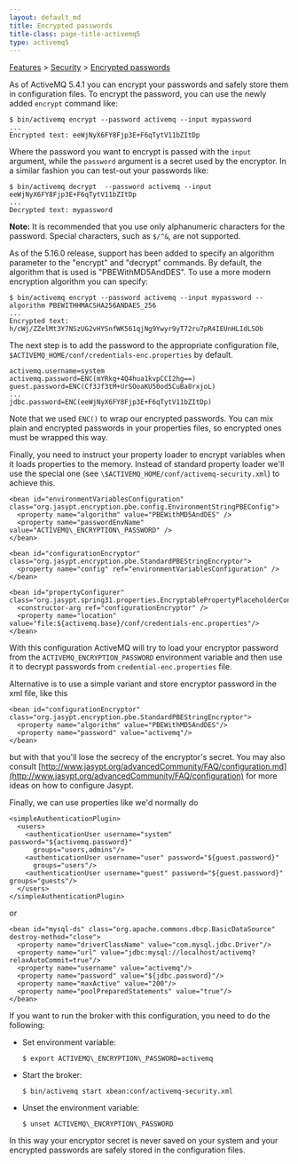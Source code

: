 ```yaml
---
layout: default_md
title: Encrypted passwords 
title-class: page-title-activemq5
type: activemq5
---
```


[Features](features) > [Security](security) > [Encrypted passwords](encrypted-passwords)


As of ActiveMQ 5.4.1 you can encrypt your passwords and safely store them in configuration files. To encrypt the password, you can use the newly added `encrypt` command like:
```
$ bin/activemq encrypt --password activemq --input mypassword
...
Encrypted text: eeWjNyX6FY8Fjp3E+F6qTytV11bZItDp
```
Where the password you want to encrypt is passed with the `input` argument, while the `password` argument is a secret used by the encryptor. In a similar fashion you can test-out your passwords like:
```
$ bin/activemq decrypt  --password activemq --input eeWjNyX6FY8Fjp3E+F6qTytV11bZItDp
...
Decrypted text: mypassword
```
**Note:** It is recommended that you use only alphanumeric characters for the password. Special characters, such as `$/^&`, are not supported.

As of the 5.16.0 release, support has been added to specify an algorithm
parameter to the "encrypt" and "decrypt" commands. By default, the algorithm
that is used is "PBEWithMD5AndDES". To use a more modern encryption algorithm
you can specify:
```
$ bin/activemq encrypt --password activemq --input mypassword --algorithm PBEWITHHMACSHA256ANDAES_256
...
Encrypted text: h/cWj/ZZelMt3Y7NSzUG2vHYSnfWK561qjNg9Ywyr9yT72ru7pR4IEUnHLIdLSOb
```

The next step is to add the password to the appropriate configuration file, `$ACTIVEMQ_HOME/conf/credentials-enc.properties` by default.
```
activemq.username=system
activemq.password=ENC(mYRkg+4Q4hua1kvpCCI2hg==)
guest.password=ENC(Cf3Jf3tM+UrSOoaKU50od5CuBa8rxjoL)
...
jdbc.password=ENC(eeWjNyX6FY8Fjp3E+F6qTytV11bZItDp)
```
Note that we used `ENC()` to wrap our encrypted passwords. You can mix plain and encrypted passwords in your properties files, so encrypted ones must be wrapped this way.

Finally, you need to instruct your property loader to encrypt variables when it loads properties to the memory. Instead of standard property loader we'll use the special one (see `\$ACTIVEMQ_HOME/conf/activemq-security.xml`) to achieve this.
```
<bean id="environmentVariablesConfiguration" class="org.jasypt.encryption.pbe.config.EnvironmentStringPBEConfig">
  <property name="algorithm" value="PBEWithMD5AndDES" />
  <property name="passwordEnvName" value="ACTIVEMQ\_ENCRYPTION\_PASSWORD" />
</bean>
                                                                     
<bean id="configurationEncryptor" class="org.jasypt.encryption.pbe.StandardPBEStringEncryptor">
  <property name="config" ref="environmentVariablesConfiguration" />
</bean> 
    
<bean id="propertyConfigurer" class="org.jasypt.spring31.properties.EncryptablePropertyPlaceholderConfigurer"> 
  <constructor-arg ref="configurationEncryptor" /> 
  <property name="location" value="file:${activemq.base}/conf/credentials-enc.properties"/> 
</bean>
```
With this configuration ActiveMQ will try to load your encryptor password from the `ACTIVEMQ_ENCRYPTION_PASSWORD` environment variable and then use it to decrypt passwords from `credential-enc.properties` file.

Alternative is to use a simple variant and store encryptor password in the xml file, like this
```
<bean id="configurationEncryptor" class="org.jasypt.encryption.pbe.StandardPBEStringEncryptor">
  <property name="algorithm" value="PBEWithMD5AndDES"/>
  <property name="password" value="activemq"/>
</bean>
```
but with that you'll lose the secrecy of the encryptor's secret. You may also consult [http://www.jasypt.org/advancedCommunity/FAQ/configuration.md](http://www.jasypt.org/advancedCommunity/FAQ/configuration) for more ideas on how to configure Jasypt.

Finally, we can use properties like we'd normally do
```
<simpleAuthenticationPlugin>
  <users>
    <authenticationUser username="system" password="${activemq.password}"
      groups="users,admins"/>
    <authenticationUser username="user" password="${guest.password}"
      groups="users"/>
    <authenticationUser username="guest" password="${guest.password}" groups="guests"/>
  </users>
</simpleAuthenticationPlugin>
```
or
```
<bean id="mysql-ds" class="org.apache.commons.dbcp.BasicDataSource" destroy-method="close">
  <property name="driverClassName" value="com.mysql.jdbc.Driver"/>
  <property name="url" value="jdbc:mysql://localhost/activemq?relaxAutoCommit=true"/>
  <property name="username" value="activemq"/>
  <property name="password" value="${jdbc.password}"/>
  <property name="maxActive" value="200"/>
  <property name="poolPreparedStatements" value="true"/>
</bean>
```
If you want to run the broker with this configuration, you need to do the following:

*   Set environment variable:
    ```
    $ export ACTIVEMQ\_ENCRYPTION\_PASSWORD=activemq
    ```
*   Start the broker:
    ```
    $ bin/activemq start xbean:conf/activemq-security.xml
    ```
*   Unset the environment variable:
    ```
    $ unset ACTIVEMQ\_ENCRYPTION\_PASSWORD
    ```

In this way your encryptor secret is never saved on your system and your encrypted passwords are safely stored in the configuration files.
